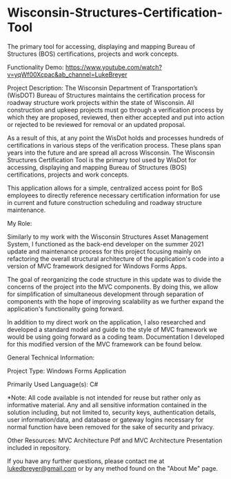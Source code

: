 # Wisconsin-Structures-Certification-Tool
The primary tool for accessing, displaying and mapping Bureau of Structures (BOS) certifications, projects and work concepts.

Functionality Demo:
https://www.youtube.com/watch?v=yqWf00Xcpac&ab_channel=LukeBreyer

Project Description:
The Wisconsin Department of Transportation’s (WisDOT) Bureau of Structures maintains the certification process for roadway structure work projects within the state of Wisconsin. All construction and upkeep projects must go through a verification process by which they are proposed, reviewed, then either accepted and put into action or rejected to be reviewed for removal or an updated proposal.

As a result of this, at any point the WisDot holds and processes hundreds of certifications in various steps of the verification process. These plans span years into the future and are spread all across Wisconsin. The Wisconsin Structures Certification Tool is the primary tool used by WisDot for accessing, displaying and mapping Bureau of Structures (BOS) certifications, projects and work concepts.

This application allows for a simple, centralized access point for BoS employees to directly reference necessary certification information for use in current and future construction scheduling and roadway structure maintenance.


My Role:

Similarly to my work with the Wisconsin Structures Asset Management System, I functioned as the back-end developer on the summer 2021 update and maintenance process for this project focusing mainly on refactoring the overall structural architecture of the application's code into a version of MVC framework designed for Windows Forms Apps.

The goal of reorganizing the code structure in this update was to divide the concerns of the project into the MVC components. By doing this, we allow for simplification of simultaneous development through separation of components with the hope of improving scalability as we further expand the application's functionality going forward.

In addition to my direct work on the application, I also researched and developed a standard model and guide to the style of MVC framework we would be using going forward as a coding team. Documentation I developed for this modified version of the MVC framework can be found below.

General Technical Information:

Project Type:
Windows Forms Application

Primarily Used Language(s):
C#

*Note: All code available is not intended for reuse but rather only as informative material. Any and all sensitive information contained in the solution including, but not limited to, security keys, authentication details, user information/data, and database or gateway logins necessary for normal function have been removed for the sake of security and privacy.

Other Resources:
MVC Architecture Pdf and MVC Architecture Presentation included in repository.

If you have any further questions, please contact me at lukedbreyer@gmail.com or by any method found on the "About Me" page.
